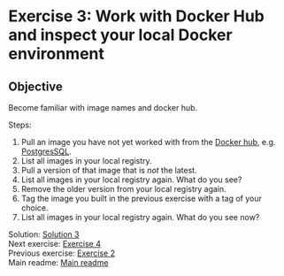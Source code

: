 # Exercise 3: Work with Docker Hub and inspect your local Docker environment

## Objective

Become familiar with image names and docker hub.

Steps:

1. Pull an image you have not yet worked with from the [Docker hub](https://hub.docker.com), e.g. [PostgresSQL](https://hub.docker.com/r/bitnami/postgresql).
2. List all images in your local registry.
3. Pull a version of that image that is *not* the latest.
4. List all images in your local registry again. What do you see?
5. Remove the older version from your local registry again.
6. Tag the image you built in the previous exercise with a tag of your choice.
7. List all images in your local registry again. What do you see now?

Solution: [Solution 3](./solutions/dot-net/3.hub-and-tags/README.md)  
Next exercise: [Exercise 4](./exercise-4.md)  
Previous exercise: [Exercise 2](./exercise-2.md)  
Main readme: [Main readme](./README.md)
